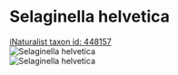 
Selaginella helvetica
=====================
  
[iNaturalist taxon id: 448157](https://www.inaturalist.org/taxa/448157)  
![Selaginella helvetica](https://inaturalist-open-data.s3.amazonaws.com/photos/54508586/medium.jpeg)  
![Selaginella helvetica](https://inaturalist-open-data.s3.amazonaws.com/photos/54508590/medium.jpeg)